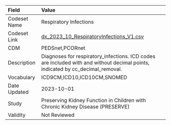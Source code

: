 |Field        |Value                                                                                                                          |
|:------------|:------------------------------------------------------------------------------------------------------------------------------|
|Codeset Name |Respiratory Infections                                                                                                         |
|Codeset Link |[dx_2023_10_RespiratoryInfections_V1.csv](https://github.com/PEDSnet/Variable-Dictionary/blob/main/conditions/dx_2023_10_RespiratoryInfections_V1.csv)|
|CDM          |PEDSnet,PCORnet                                                                                                                |
|Description  |Diagnoses for respiratory_infections. ICD codes are included with and without decimal points, indicated by cc_decimal_removal. |
|Vocabulary   |ICD9CM,ICD10,ICD10CM,SNOMED                                                                                                    |
|Date Updated |2023-10-01                                                                                                                     |
|Study        |Preserving Kidney Function in Children with Chronic Kidney Disease (PRESERVE)                                                  |
|Validity     |Not Reviewed                                                                                                                   |

